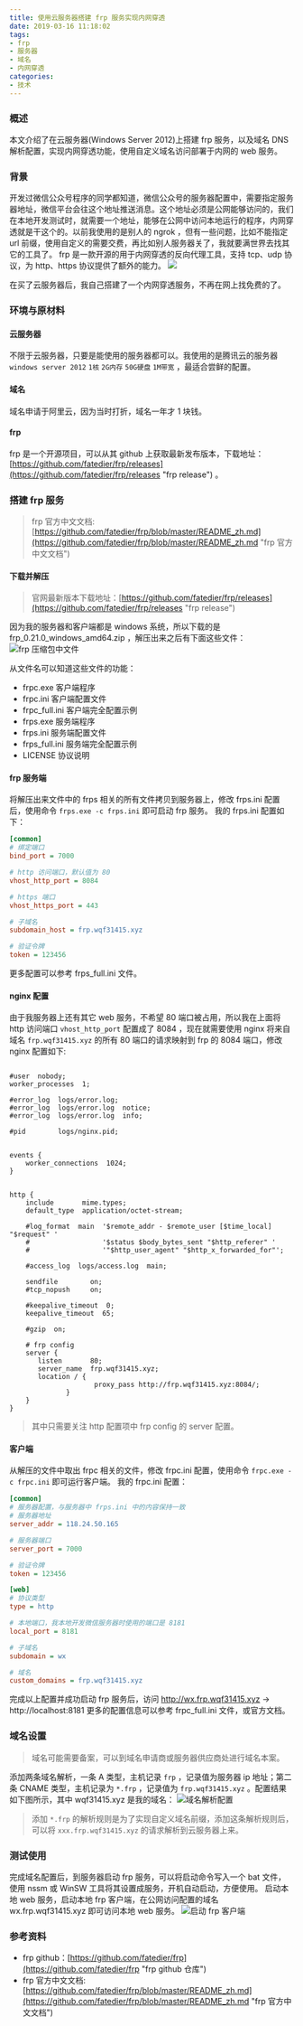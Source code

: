 ```yaml
---
title: 使用云服务器搭建 frp 服务实现内网穿透
date: 2019-03-16 11:18:02
tags:
- frp
- 服务器
- 域名
- 内网穿透
categories:
- 技术
---
```


### 概述
本文介绍了在云服务器(Windows Server 2012)上搭建 frp 服务，以及域名 DNS 解析配置，实现内网穿透功能，使用自定义域名访问部署于内网的 web 服务。

### 背景
开发过微信公众号程序的同学都知道，微信公众号的服务器配置中，需要指定服务器地址，微信平台会往这个地址推送消息。这个地址必须是公网能够访问的，我们在本地开发测试时，就需要一个地址，能够在公网中访问本地运行的程序，内网穿透就是干这个的。以前我使用的是别人的 ngrok ，但有一些问题，比如不能指定 url 前缀，使用自定义的需要交费，再比如别人服务器关了，我就要满世界去找其它的工具了。
frp 是一款开源的用于内网穿透的反向代理工具，支持 tcp、udp 协议，为 http、https 协议提供了额外的能力。
![](http://blog-images.qiniu.wqf31415.xyz/network_server.jpg)

<!-- more -->

在买了云服务器后，我自己搭建了一个内网穿透服务，不再在网上找免费的了。

### 环境与原材料
#### 云服务器
不限于云服务器，只要是能使用的服务器都可以。我使用的是腾讯云的服务器 `windows server 2012` `1核` `2G内存` `50G硬盘` `1M带宽` ，最适合尝鲜的配置。

#### 域名
域名申请于阿里云，因为当时打折，域名一年才 1 块钱。

#### frp
frp 是一个开源项目，可以从其 github 上获取最新发布版本，下载地址：[https://github.com/fatedier/frp/releases](https://github.com/fatedier/frp/releases "frp release") 。

### 搭建 frp 服务
> frp 官方中文文档: [https://github.com/fatedier/frp/blob/master/README_zh.md](https://github.com/fatedier/frp/blob/master/README_zh.md "frp 官方中文文档")

#### 下载并解压
> 官网最新版本下载地址：[https://github.com/fatedier/frp/releases](https://github.com/fatedier/frp/releases "frp release")

因为我的服务器和客户端都是 windows 系统，所以下载的是 frp_0.21.0_windows_amd64.zip ，解压出来之后有下面这些文件：
![](http://blog-images.qiniu.wqf31415.xyz/frp_zip_files.png "frp 压缩包中文件")

从文件名可以知道这些文件的功能：
- frpc.exe 客户端程序
- frpc.ini 客户端配置文件
- frpc_full.ini 客户端完全配置示例
- frps.exe 服务端程序
- frps.ini 服务端配置文件
- frps_full.ini 服务端完全配置示例
- LICENSE 协议说明

#### frp 服务端
将解压出来文件中的 frps 相关的所有文件拷贝到服务器上，修改 frps.ini 配置后，使用命令 `frps.exe -c frps.ini` 即可启动 frp 服务。
我的 frps.ini 配置如下：
``````ini
[common]
# 绑定端口
bind_port = 7000

# http 访问端口，默认值为 80
vhost_http_port = 8084

# https 端口
vhost_https_port = 443

# 子域名
subdomain_host = frp.wqf31415.xyz

# 验证令牌
token = 123456
``````

更多配置可以参考 frps_full.ini 文件。

#### nginx 配置
由于我服务器上还有其它 web 服务，不希望 80 端口被占用，所以我在上面将 http 访问端口 `vhost_http_port` 配置成了 8084 ，现在就需要使用 nginx 将来自域名 `frp.wqf31415.xyz` 的所有 80 端口的请求映射到 frp 的 8084 端口，修改 nginx 配置如下:
``````

#user  nobody;
worker_processes  1;

#error_log  logs/error.log;
#error_log  logs/error.log  notice;
#error_log  logs/error.log  info;

#pid        logs/nginx.pid;


events {
    worker_connections  1024;
}


http {
    include       mime.types;
    default_type  application/octet-stream;

    #log_format  main  '$remote_addr - $remote_user [$time_local] "$request" '
    #                  '$status $body_bytes_sent "$http_referer" '
    #                  '"$http_user_agent" "$http_x_forwarded_for"';

    #access_log  logs/access.log  main;

    sendfile        on;
    #tcp_nopush     on;

    #keepalive_timeout  0;
    keepalive_timeout  65;

    #gzip  on;

	# frp config	
	server {
       listen       80;
       server_name  frp.wqf31415.xyz;
       location / {
                     proxy_pass http://frp.wqf31415.xyz:8084/;
              }
    }
}
``````

> 其中只需要关注 http 配置项中 frp config 的 server 配置。

#### 客户端
从解压的文件中取出 frpc 相关的文件，修改 frpc.ini 配置，使用命令 `frpc.exe -c frpc.ini` 即可运行客户端。
我的 frpc.ini 配置：
``````ini
[common]
# 服务器配置，与服务器中 frps.ini 中的内容保持一致
# 服务器地址
server_addr = 118.24.50.165

# 服务器端口
server_port = 7000

# 验证令牌
token = 123456

[web]
# 协议类型
type = http

# 本地端口，我本地开发微信服务器时使用的端口是 8181
local_port = 8181

# 子域名
subdomain = wx

# 域名
custom_domains = frp.wqf31415.xyz
``````

完成以上配置并成功启动 frp 服务后，访问 http://wx.frp.wqf31415.xyz  ->  http://localhost:8181 
更多的配置信息可以参考 frpc_full.ini 文件，或官方文档。

### 域名设置
> 域名可能需要备案，可以到域名申请商或服务器供应商处进行域名本案。

添加两条域名解析，一条 A 类型，主机记录 `frp` ，记录值为服务器 ip 地址；第二条 CNAME 类型，主机记录为 `*.frp` ，记录值为 `frp.wqf31415.xyz` 。配置结果如下图所示，其中 wqf31415.xyz 是我的域名：
![](http://blog-images.qiniu.wqf31415.xyz/frp_domain_dns.png "域名解析配置")

> 添加 `*.frp` 的解析规则是为了实现自定义域名前缀，添加这条解析规则后，可以将 `xxx.frp.wqf31415.xyz` 的请求解析到云服务器上来。

### 测试使用
完成域名配置后，到服务器启动 frp 服务，可以将启动命令写入一个 bat 文件，使用 nssm 或 WinSW 工具将其设置成服务，开机自动启动，方便使用。
启动本地 web 服务，启动本地 frp 客户端，在公网访问配置的域名 wx.frp.wqf31415.xyz 即可访问本地 web 服务。
![](http://blog-images.qiniu.wqf31415.xyz/frp_client_run.png "启动 frp 客户端")

### 参考资料
- frp github：[https://github.com/fatedier/frp](https://github.com/fatedier/frp "frp github 仓库") 
- frp 官方中文文档: [https://github.com/fatedier/frp/blob/master/README_zh.md](https://github.com/fatedier/frp/blob/master/README_zh.md "frp 官方中文文档") 

